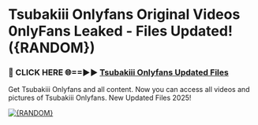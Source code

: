 # Tsubakiii Onlyfans Original Videos 0nlyFans Leaked - Files Updated! ({RANDOM})

<h3>🔴 CLICK HERE 🌐==►► <a href="https://betterlinks.top/A2PfLJ" rel="nofollow">Tsubakiii Onlyfans Updated Files</a></h3>

Get Tsubakiii Onlyfans and all content. Now you can access all videos and pictures of Tsubakiii Onlyfans. New Updated Files 2025!

[![{RANDOM}](https://i.imgur.com/ppqm5kG.gif)](https://betterlinks.top/A2PfLJ)
